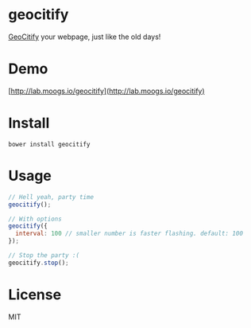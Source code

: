 # geocitify

[GeoCitify](http://en.wikipedia.org/wiki/GeoCities) your webpage, just like the old days!

# Demo

[http://lab.moogs.io/geocitify](http://lab.moogs.io/geocitify)

# Install

```
bower install geocitify
```

# Usage

```javascript
// Hell yeah, party time
geocitify();

// With options
geocitify({
  interval: 100 // smaller number is faster flashing. default: 100
});

// Stop the party :(
geocitify.stop();
```

# License

MIT
